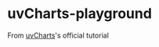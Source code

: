 uvCharts-playground
===================
From [uvCharts](https://web.archive.org/web/20171030042824/http://imaginea.github.io/uvCharts/index.html)'s official tutorial
